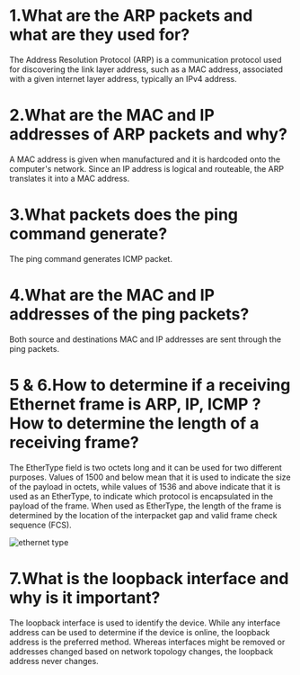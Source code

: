 # 1.What are the ARP packets and what are they used for?

The Address Resolution Protocol (ARP) is a communication protocol used for discovering the link layer address, such as a MAC address, associated with a given internet layer address, typically an IPv4 address.

# 2.What are the MAC and IP addresses of ARP packets and why?

A MAC address is given when manufactured and it is hardcoded onto the computer's network. Since an IP address is logical and routeable, the ARP translates it into a MAC address.

# 3.What packets does the ping command generate?

The ping command generates ICMP packet.

# 4.What are the MAC and IP addresses of the ping packets?

Both source and destinations MAC and IP addresses are sent through the ping packets.

# 5 & 6.How to determine if a receiving Ethernet frame is ARP, IP, ICMP ? How to determine the length of a receiving frame?

The EtherType field is two octets long and it can be used for two different purposes. Values of 1500 and below mean that it is used to indicate the size of the payload in octets, while values of 1536 and above indicate that it is used as an EtherType, to indicate which protocol is encapsulated in the payload of the frame. When used as EtherType, the length of the frame is determined by the location of the interpacket gap and valid frame check sequence (FCS).

![ethernet type](./src/ethernetFrame)

# 7.What is the loopback interface and why is it important?

The loopback interface is used to identify the device. While any interface address can be used to determine if the device is online, the loopback address is the preferred method. Whereas interfaces might be removed or addresses changed based on network topology changes, the loopback address never changes.